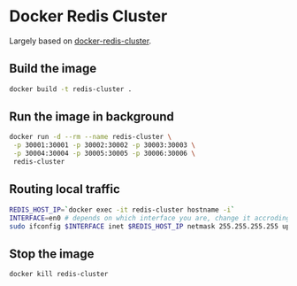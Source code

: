 # Docker Redis Cluster

Largely based on [docker-redis-cluster](https://github.com/tommy351/docker-redis-cluster).

## Build the image

```sh
docker build -t redis-cluster .
```

## Run the image in background

```sh
docker run -d --rm --name redis-cluster \
 -p 30001:30001 -p 30002:30002 -p 30003:30003 \
 -p 30004:30004 -p 30005:30005 -p 30006:30006 \
 redis-cluster
```

## Routing local traffic

```sh
REDIS_HOST_IP=`docker exec -it redis-cluster hostname -i`
INTERFACE=en0 # depends on which interface you are, change it accrodingly
sudo ifconfig $INTERFACE inet $REDIS_HOST_IP netmask 255.255.255.255 up
```

## Stop the image

```sh
docker kill redis-cluster
```